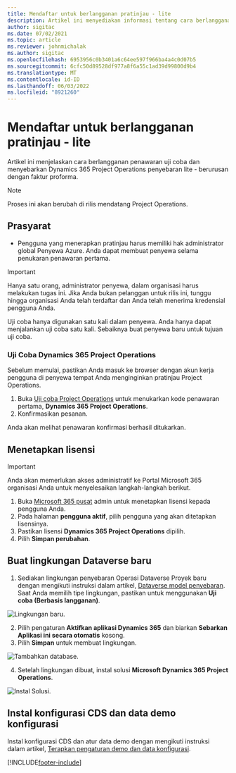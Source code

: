 ```yaml
---
title: Mendaftar untuk berlangganan pratinjau - lite
description: Artikel ini menyediakan informasi tentang cara berlangganan dan menyebarkan penyebaran Project Operations lite - berurusan dengan faktur proforma.
author: sigitac
ms.date: 07/02/2021
ms.topic: article
ms.reviewer: johnmichalak
ms.author: sigitac
ms.openlocfilehash: 6953956c0b3401a6c64ee597f966ba4a4c0d07b5
ms.sourcegitcommit: 6cfc50d89528df977a8f6a55c1ad39d99800d9b4
ms.translationtype: MT
ms.contentlocale: id-ID
ms.lasthandoff: 06/03/2022
ms.locfileid: "8921260"
---
```

# <a name="sign-up-for-a-preview-subscription---lite"></a>Mendaftar untuk berlangganan pratinjau - lite 

Artikel ini menjelaskan cara berlangganan penawaran uji coba dan menyebarkan Dynamics 365 Project Operations penyebaran lite - berurusan dengan faktur proforma.

> [!NOTE]
> Proses ini akan berubah di rilis mendatang Project Operations.

## <a name="prerequisites"></a>Prasyarat
- Pengguna yang menerapkan pratinjau harus memiliki hak administrator global Penyewa Azure. Anda dapat membuat penyewa selama penukaran penawaran pertama.

> [!IMPORTANT]
> Hanya satu orang, administrator penyewa, dalam organisasi harus melakukan tugas ini. Jika Anda bukan pelanggan untuk rilis ini, tunggu hingga organisasi Anda telah terdaftar dan Anda telah menerima kredensial pengguna Anda.
> 
> Uji coba hanya digunakan satu kali dalam penyewa. Anda hanya dapat menjalankan uji coba satu kali. Sebaiknya buat penyewa baru untuk tujuan uji coba.

### <a name="dynamics-365-project-operations-trial"></a>Uji Coba Dynamics 365 Project Operations 

Sebelum memulai, pastikan Anda masuk ke browser dengan akun kerja pengguna di penyewa tempat Anda menginginkan pratinjau Project Operations.

1. Buka [Uji coba Project Operations](https://aka.ms/try-po) untuk menukarkan kode penawaran pertama, **Dynamics 365 Project Operations**.
2. Konfirmasikan pesanan.

  Anda akan melihat penawaran konfirmasi berhasil ditukarkan.

## <a name="assign-licenses"></a>Menetapkan lisensi

> [!IMPORTANT]
> Anda akan memerlukan akses administratif ke Portal Microsoft 365 organisasi Anda untuk menyelesaikan langkah-langkah berikut.


1. Buka [Microsoft 365 pusat](https://portal.office.com/) admin untuk menetapkan lisensi kepada pengguna Anda.
2. Pada halaman **pengguna aktif**, pilih pengguna yang akan ditetapkan lisensinya.
3. Pastikan lisensi **Dynamics 365 Project Operations** dipilih. 
4. Pilih **Simpan perubahan**.

## <a name="create-a-new-dataverse-environment"></a>Buat lingkungan Dataverse baru

1. Sediakan lingkungan penyebaran Operasi Dataverse Proyek baru dengan mengikuti instruksi dalam artikel, [Dataverse model penyebaran](lite-deployment.md). Saat Anda memilih tipe lingkungan, pastikan untuk menggunakan **Uji coba (Berbasis langganan)**.

  ![Lingkungan baru.](./media/19CreateEnvironment.png)

2. Pilih pengaturan **Aktifkan aplikasi Dynamics 365** dan biarkan **Sebarkan Aplikasi ini secara otomatis** kosong.  
3. Pilih **Simpan** untuk membuat lingkungan.

  ![Tambahkan database.](./media/20CreateEnvironment1.png)

4. Setelah lingkungan dibuat, instal solusi **Microsoft Dynamics 365 Project Operations**. 

![Instal Solusi.](./media/21InstallSolution.png)

## <a name="install-a-cds-configuration-and-setup-demo-data"></a>Instal konfigurasi CDS dan data demo konfigurasi

Instal konfigurasi CDS dan atur data demo dengan mengikuti instruksi dalam artikel, [Terapkan pengaturan demo dan data konfigurasi](lite-apply-demo-setup-config-data.md).


[!INCLUDE[footer-include](../includes/footer-banner.md)]
